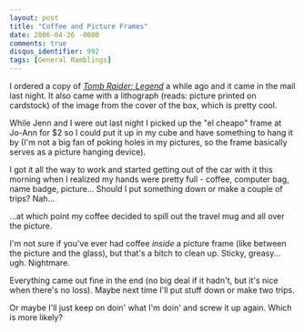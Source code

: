 ```yaml
---
layout: post
title: "Coffee and Picture Frames"
date: 2006-04-26 -0800
comments: true
disqus_identifier: 992
tags: [General Ramblings]
---
```

I ordered a copy of [*Tomb Raider:
Legend*](http://www.amazon.com/exec/obidos/ASIN/B000A0XSN6/mhsvortex) a
while ago and it came in the mail last night. It also came with a
lithograph (reads: picture printed on cardstock) of the image from the
cover of the box, which is pretty cool.

 While Jenn and I were out last night I picked up the "el cheapo" frame
at Jo-Ann for $2 so I could put it up in my cube and have something to
hang it by (I'm not a big fan of poking holes in my pictures, so the
frame basically serves as a picture hanging device).

 I got it all the way to work and started getting out of the car with it
this morning when I realized my hands were pretty full - coffee,
computer bag, name badge, picture... Should I put something down or make
a couple of trips? Nah...

 ...at which point my coffee decided to spill out the travel mug and all
over the picture.

 I'm not sure if you've ever had coffee *inside* a picture frame (like
between the picture and the glass), but that's a bitch to clean up.
Sticky, greasy... ugh. Nightmare.

 Everything came out fine in the end (no big deal if it hadn't, but it's
nice when there's no loss). Maybe next time I'll put stuff down or make
two trips.

 Or maybe I'll just keep on doin' what I'm doin' and screw it up again.
Which is more likely?
